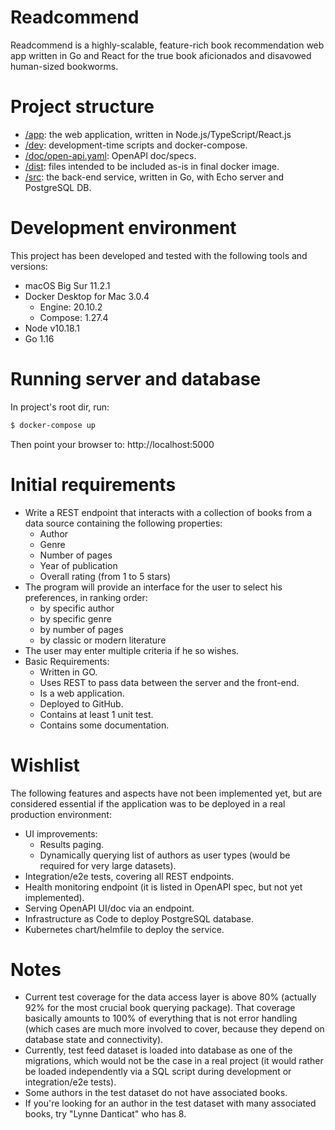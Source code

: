 # Readcommend

Readcommend is a highly-scalable, feature-rich book recommendation web app written in Go and React for the true book
aficionados and disavowed human-sized bookworms.

# Project structure

- [/app](app): the web application, written in Node.js/TypeScript/React.js
- [/dev](dev/README.md): development-time scripts and docker-compose.
- [/doc/open-api.yaml](doc/open-api.yaml): OpenAPI doc/specs.
- [/dist](dist): files intended to be included as-is in final docker image.
- [/src](src): the back-end service, written in Go, with Echo server and PostgreSQL DB.

# Development environment

This project has been developed and tested with the following tools and versions:

- macOS Big Sur 11.2.1
- Docker Desktop for Mac 3.0.4
  - Engine: 20.10.2
  - Compose: 1.27.4
- Node v10.18.1
- Go 1.16

# Running server and database

In project's root dir, run:

```bash
$ docker-compose up
```

Then point your browser to: http://localhost:5000

# Initial requirements

- Write a REST endpoint that interacts with a collection of books from a data source containing the following properties:
  - Author
  - Genre
  - Number of pages
  - Year of publication
  - Overall rating (from 1 to 5 stars)
- The program will provide an interface for the user to select his preferences, in ranking order:
  - by specific author
  - by specific genre
  - by number of pages
  - by classic or modern literature
- The user may enter multiple criteria if he so wishes.
- Basic Requirements:
  - Written in GO.
  - Uses REST to pass data between the server and the front-end.
  - Is a web application.
  - Deployed to GitHub.
  - Contains at least 1 unit test.
  - Contains some documentation.

# Wishlist

The following features and aspects have not been implemented yet, but are considered essential if the application was to be deployed in a real production environment:

- UI improvements:
  - Results paging.
  - Dynamically querying list of authors as user types (would be required for very large datasets).
- Integration/e2e tests, covering all REST endpoints.
- Health monitoring endpoint (it is listed in OpenAPI spec, but not yet implemented).
- Serving OpenAPI UI/doc via an endpoint.
- Infrastructure as Code to deploy PostgreSQL database.
- Kubernetes chart/helmfile to deploy the service.

# Notes

- Current test coverage for the data access layer is above 80% (actually 92% for the most crucial book querying package). That coverage basically amounts to 100% of everything that is not error handling (which cases are much more involved to cover, because they depend on database state and connectivity).
- Currently, test feed dataset is loaded into database as one of the migrations, which would not be the case in a real project (it would rather be loaded independently via a SQL script during development or integration/e2e tests).
- Some authors in the test dataset do not have associated books.
- If you're looking for an author in the test dataset with many associated books, try "Lynne Danticat" who has 8.

